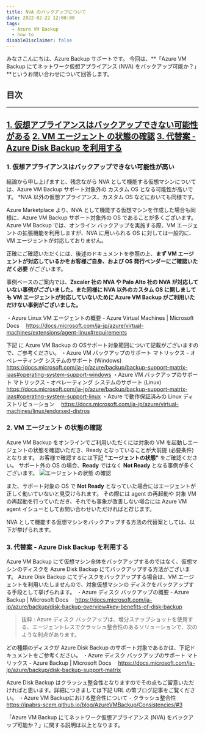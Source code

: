 ```yaml
---
title: NVA のバックアップについて
date: 2022-02-22 12:00:00
tags:
  - Azure VM Backup
  - how to
disableDisclaimer: false
---
```


<!-- more -->
みなさこんにちは、Azure Backup サポートです。
今回は、**「Azure VM Backup にてネットワーク仮想アプライアンス (NVA) をバックアップ可能か？」**というお問い合わせについて回答します。

## 目次
-----------------------------------------------------------
[1. 仮想アプライアンスはバックアップできない可能性がある](#1)
[2. VM エージェント の状態の確認](#2)
[3. 代替案 - Azure Disk Backup を利用する](#3)
-----------------------------------------------------------

### <a id="1"></a>1. 仮想アプライアンスはバックアップできない可能性が高い

結論から申し上げますと、残念ながら NVA として機能する仮想マシンについては、Azure VM Backup サポート対象外の カスタム OS となる可能性が高いです。
*NVA 以外の仮想アプライアンス、カスタム OS などにおいても同様です。

Azure Marketplace より、NVA として機能する仮想マシンを作成した場合も同様に、Azure VM Backup サポート対象外の OS であることが多くございます。
Azure VM Backup では、オンライン バックアップを実施する際、VM エージェントの拡張機能を利用しますが、NVA に用いられる OS に対しては一般的に、VM エージェントが対応しておりません。

正確にご確認いただくには、後述のドキュメントを参照の上、**まず VM エージェントが対応しているかをお客様ご自身、および OS 発行ベンダーにご確認いただく必要** がございます。

事例ベースのご案内では、**Zscaler 社の NVA や Palo Alto 社の NVA が対応していない事例がございました。また同様に NVA 以外のカスタム OS に関しましても VM エージェントが対応していないために Azure VM Backup がご利用いただけない事例がございました。**

 
・Azure Linux VM エージェントの概要 - Azure Virtual Machines | Microsoft Docs
　https://docs.microsoft.com/ja-jp/azure/virtual-machines/extensions/agent-linux#requirements
 
下記 に Azure VM Backup の OSサポート対象範囲について記載がございますので、ご参考ください。
・Azure VM バックアップのサポート マトリックス - オペレーティング システムのサポート (Windows)
　https://docs.microsoft.com/ja-jp/azure/backup/backup-support-matrix-iaas#operating-system-support-windows
・Azure VM バックアップのサポート マトリックス - オペレーティング システムのサポート (Linux)
　https://docs.microsoft.com/ja-jp/azure/backup/backup-support-matrix-iaas#operating-system-support-linux
・Azure で動作保証済みの Linux ディストリビューション
　https://docs.microsoft.com/ja-jp/azure/virtual-machines/linux/endorsed-distros
 


### <a id="2"></a>2. VM エージェント の状態の確認
Azure VM Backup をオンラインでご利用いただくには対象の VM を起動しエージェントの状態を確認いただき、Ready となっていることが大前提 (必要条件) となります。
お客様で確認するには下記 **"エージェントの状態"** をご確認ください。
サポート外の OS の場合、**Ready** ではなく **Not Ready** となる事例が多くございます。
![エージェントの状態 の確認](https://user-images.githubusercontent.com/71251920/154855287-696dca76-4bdc-4e8b-ac40-1108515edca8.png)

また、サポート対象の OS で **Not Ready** となっていた場合にはエージェントが正しく動いていないと見受けられます。
その際には agent の再起動や 対象 VM の再起動を行っていただき、それでも事象が改善しない場合には Azure VM agent イシューとしてお問い合わせいただければと存じます。




NVA として機能する仮想マシンをバックアップする方法の代替案としては、以下が挙げられます。

### <a id="3"></a> 3. 代替案 - Azure Disk Backup を利用する

Azure VM Backup にて仮想マシン全体をバックアップするのではなく、仮想マシンのディスクを Azure Disk Backup にてバックアップする方法がございます。
Azure Disk Backup にてディスクをバックアップする場合は、VM エージェントを利用いたしませんので、対象仮想マシンの ディスクをバックアップする手段として挙げられます。
・Azure ディスク バックアップの概要 - Azure Backup | Microsoft Docs
　https://docs.microsoft.com/ja-jp/azure/backup/disk-backup-overview#key-benefits-of-disk-backup
> 抜粋 : Azure ディスク バックアップは、増分スナップショットを使用する、エージェントレスでクラッシュ整合性のあるソリューションで、次のような利点があります。

どの種類のディスクが Azure Disk Backup のサポート対象であるかは、下記ドキュメントをご参考ください。
・Azure ディスク バックアップのサポート マトリックス - Azure Backup | Microsoft Docs
　https://docs.microsoft.com/ja-jp/azure/backup/disk-backup-support-matrix
 
 
Azure Disk Backup はクラッシュ整合性となりますのでその点もご留意いただければと思います。詳細につきましては下記 URL の幣ブログ記事をご覧ください。
・Azure VM Backupにおける整合性について - クラッシュ整合性
https://jpabrs-scem.github.io/blog/AzureVMBackup/Consistencies/#3


「Azure VM Backup にてネットワーク仮想アプライアンス (NVA) をバックアップ可能か？」に関する説明は以上となります。


